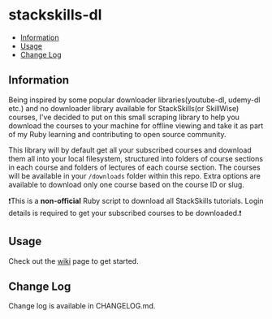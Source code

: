 # stackskills-dl

<!-- MarkdownTOC autolink="true" autoanchor="true" bracket="round" -->

- [Information](#information)
- [Usage](#usage)
- [Change Log](#change-log)

<!-- /MarkdownTOC -->

<a id="information"></a>
## Information

Being inspired by some popular downloader libraries(youtube-dl, udemy-dl etc.) and no downloader library available for StackSkills(or SkillWise) courses, I've decided to put on this small scraping library to help you download the courses to your machine for offline viewing and take it as part of my Ruby learning and contributing to open source community.

This library will by default get all your subscribed courses and download them all into your local filesystem, structured into folders of course sections in each course and folders of lectures of each course section. The courses will be available in your `/downloads` folder within this repo. Extra options are available to download only one course based on the course ID or slug.

:exclamation:This is a **non-official** Ruby script to download all StackSkills tutorials. Login details is required to get your subscribed courses to be downloaded.:exclamation:

<a id="usage"></a>
## Usage

Check out the [wiki](https://github.com/yoonwaiyan/stackskills-dl/wiki) page to get started.

<a id="change-log"></a>
## Change Log

Change log is available in CHANGELOG.md.
